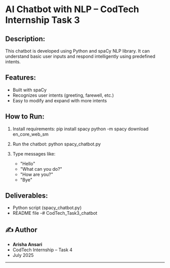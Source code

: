 # AI Chatbot with NLP – CodTech Internship Task 3

## Description:
This chatbot is developed using Python and spaCy NLP library. It can understand basic user inputs and respond intelligently using predefined intents.

## Features:
- Built with spaCy
- Recognizes user intents (greeting, farewell, etc.)
- Easy to modify and expand with more intents

## How to Run:
1. Install requirements:
   pip install spacy
   python -m spacy download en_core_web_sm

2. Run the chatbot:
   python spacy_chatbot.py

3. Type messages like:
   - "Hello"
   - "What can you do?"
   - "How are you?"
   - "Bye"

## Deliverables:
- Python script (spacy_chatbot.py)
- README file
-# CodTech_Task3_chatbot

## ✍️ Author

- **Arisha Ansari**  
- CodTech Internship – Task 4  
- July 2025

---
